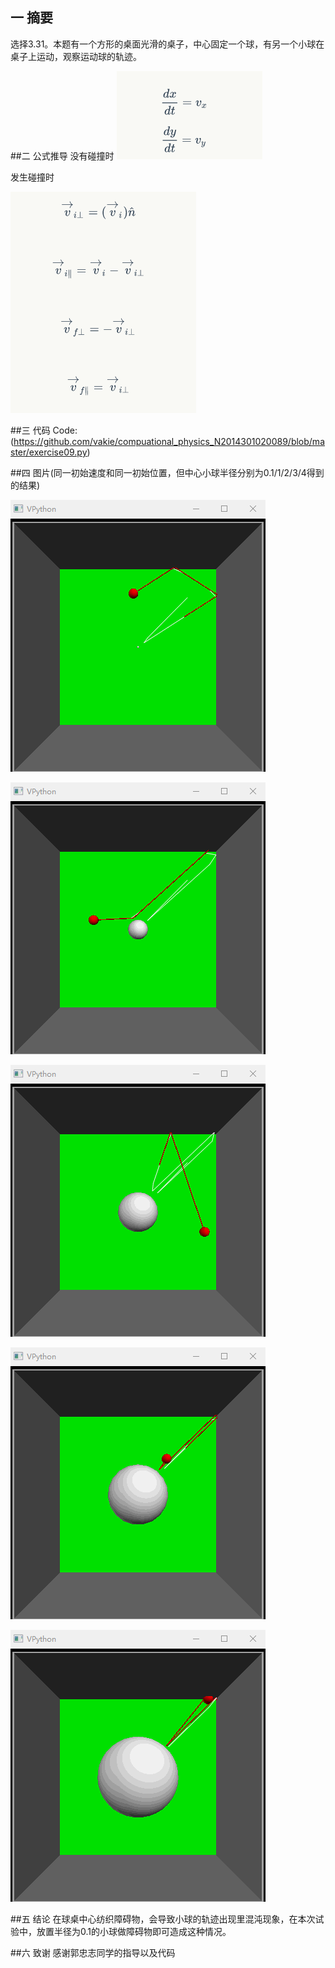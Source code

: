 ## 一 摘要
选择3.31。本题有一个方形的桌面光滑的桌子，中心固定一个球，有另一个小球在桌子上运动，观察运动球的轨迹。

##二 公式推导
没有碰撞时
![ ][1]  

发生碰撞时

![ ][2]  

##三 代码
Code: (https://github.com/vakie/compuational_physics_N2014301020089/blob/master/exercise09.py)

##四 图片(同一初始速度和同一初始位置，但中心小球半径分别为0.1/1/2/3/4得到的结果)

![ ][3]

![ ][4]

![ ][5]

![ ][6]

![ ][7]

##五 结论
在球桌中心纺织障碍物，会导致小球的轨迹出现里混沌现象，在本次试验中，放置半径为0.1的小球做障碍物即可造成这种情况。

##六 致谢
感谢郭忠志同学的指导以及代码






  [1]: https://github.com/vakie/compuational_physics_N2014301020089/blob/master/001.png
  [2]: https://github.com/vakie/compuational_physics_N2014301020089/blob/master/002.png
  [3]: https://github.com/vakie/compuational_physics_N2014301020089/blob/master/1.gif
  [4]: https://github.com/vakie/compuational_physics_N2014301020089/blob/master/2.gif
  [5]: https://github.com/vakie/compuational_physics_N2014301020089/blob/master/3.gif
  [6]: https://github.com/vakie/compuational_physics_N2014301020089/blob/master/4.gif
  [7]: https://github.com/vakie/compuational_physics_N2014301020089/blob/master/5.gif
